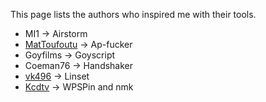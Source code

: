 This page lists the authors who inspired me with their tools.

- MI1 &#8594; Airstorm
- [MatToufoutu] &#8594; Ap-fucker
- Goyfilms &#8594; Goyscript
- Coeman76 &#8594; Handshaker
- [vk496] &#8594; Linset
- [Kcdtv] &#8594; WPSPin and nmk

<!-- Github links -->
[vk496]: https://github.com/vk496
[MatToufoutu]: https://github.com/mattoufoutu
[Kcdtv]: https://github.com/kcdtv
